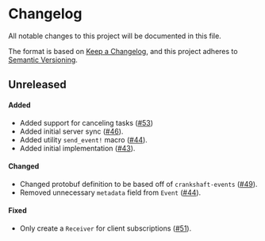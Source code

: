 # Changelog

All notable changes to this project will be documented in this file.

The format is based on [Keep a Changelog](https://keepachangelog.com/en/1.1.0/),
and this project adheres to [Semantic Versioning](https://semver.org/spec/v2.0.0.html).

## Unreleased

#### Added

* Added support for canceling tasks ([#53](https://github.com/stjude-rust-labs/crankshaft/pull/53))
* Added initial server sync ([#46](https://github.com/stjude-rust-labs/crankshaft/pull/46)).
* Added utility `send_event!` macro ([#44](https://github.com/stjude-rust-labs/crankshaft/pull/44)).
* Added initial implementation ([#43](https://github.com/stjude-rust-labs/crankshaft/pull/43)).

#### Changed

* Changed protobuf definition to be based off of `crankshaft-events` ([#49](https://github.com/stjude-rust-labs/crankshaft/pull/49)).
* Removed unnecessary `metadata` field from `Event` ([#44](https://github.com/stjude-rust-labs/crankshaft/pull/44)).

#### Fixed

* Only create a `Receiver` for client subscriptions ([#51](https://github.com/stjude-rust-labs/crankshaft/pull/51)).
